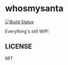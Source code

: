 # whosmysanta

[![Build Status](https://travis-ci.org/WhosMySanta/whosmysanta.svg?branch=master)](https://travis-ci.org/WhosMySanta/whosmysanta)

Everything's still WIP!

## LICENSE

MIT
